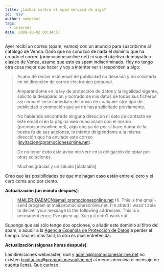 ```yaml
---
title: ¿Luchar contra el spam servirá de algo?
id: '999'
author: neverbot
tags:
  - internet
date: 2008-10-02 09:34:17
---
```


Ayer recibí un correo (spam, vamos) con un anuncio para suscribirme al catálogo de Venca. Dado que no conozco de nada el dominio que ha creado el correo (promocionesonline.net) ni soy el objetivo demográfico clásico de Venca, asumo que esto es spam indiscriminado. Hoy no tengo otra cosa mejor que hacer y voy a intentar ver si responden a algo:

> Acabo de recibir este email de publicidad no deseada y no solicitada en mi dirección de correo electrónico personal.
>
> Amparándome en la ley de protección de datos y la legalidad vigente, solicito la desaparición y borrado de mis datos de todos sus ficheros así como el cese inmediato del envío de cualquier otro tipo de publicidad o promoción que yo no haya solicitado previamente.
>
> No habiendo encontrado ninguna dirección ni dato de contacto en este email ni en la página web relacionada con el mismo (promocionesonline.net), algo que ya de por sí hace dudar de la buena fe de sus acciones, lo intento dirigiéndome a la misma dirección que ha enviado este correo (<invitacion@promocionesonline.net>).
>
> De no tener éxito este aviso me vere en la obligación de optar por otras soluciones.
>
> Muchas gracias y un saludo \[blablabla\]

Creo que las posibilidades de que me hagan caso están entre el cero y el cero coma uno por ciento.

**Actualización (un minuto después)**:

> <MAILER-DAEMON@mail.promocionesonline.net> Hi. This is the qmail-send program at mail.promocionesonline.net. I'm afraid I wasn't able to deliver your message to the following addresses. This is a permanent error; I've given up. Sorry it didn't work out.

Supongo que así sólo tengo dos opciones, o añadir este dominio al filtro del spam, o acudir a la [Agencia Española de Protección de Datos](https://www.agpd.es/) a perder el tiempo. Una es más fácil, la otra es más entretenida.

**Actualización (algunas horas después)**:

Las direcciones webmaster, root y <admin@promocionesonline.net> no existen (<invitacion@promocionesonline.net> al menos devolvía el mensaje de cuenta llena). Qué curioso.
